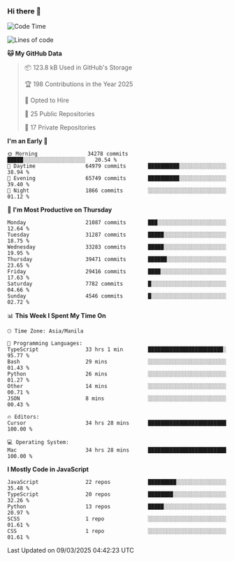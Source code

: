### Hi there 👋

<!--START_SECTION:waka-->
![Code Time](http://img.shields.io/badge/Code%20Time-1%2C519%20hrs%2055%20mins-blue)

![Lines of code](https://img.shields.io/badge/From%20Hello%20World%20I%27ve%20Written-63.9%20million%20lines%20of%20code-blue)

**🐱 My GitHub Data** 

> 📦 123.8 kB Used in GitHub's Storage 
 > 
> 🏆 198 Contributions in the Year 2025
 > 
> 💼 Opted to Hire
 > 
> 📜 25 Public Repositories 
 > 
> 🔑 17 Private Repositories 
 > 
**I'm an Early 🐤** 

```text
🌞 Morning                34278 commits       █████░░░░░░░░░░░░░░░░░░░░   20.54 % 
🌆 Daytime                64979 commits       ██████████░░░░░░░░░░░░░░░   38.94 % 
🌃 Evening                65749 commits       ██████████░░░░░░░░░░░░░░░   39.40 % 
🌙 Night                  1866 commits        ░░░░░░░░░░░░░░░░░░░░░░░░░   01.12 % 
```
📅 **I'm Most Productive on Thursday** 

```text
Monday                   21087 commits       ███░░░░░░░░░░░░░░░░░░░░░░   12.64 % 
Tuesday                  31287 commits       █████░░░░░░░░░░░░░░░░░░░░   18.75 % 
Wednesday                33283 commits       █████░░░░░░░░░░░░░░░░░░░░   19.95 % 
Thursday                 39471 commits       ██████░░░░░░░░░░░░░░░░░░░   23.65 % 
Friday                   29416 commits       ████░░░░░░░░░░░░░░░░░░░░░   17.63 % 
Saturday                 7782 commits        █░░░░░░░░░░░░░░░░░░░░░░░░   04.66 % 
Sunday                   4546 commits        █░░░░░░░░░░░░░░░░░░░░░░░░   02.72 % 
```


📊 **This Week I Spent My Time On** 

```text
🕑︎ Time Zone: Asia/Manila

💬 Programming Languages: 
TypeScript               33 hrs 1 min        ████████████████████████░   95.77 % 
Bash                     29 mins             ░░░░░░░░░░░░░░░░░░░░░░░░░   01.43 % 
Python                   26 mins             ░░░░░░░░░░░░░░░░░░░░░░░░░   01.27 % 
Other                    14 mins             ░░░░░░░░░░░░░░░░░░░░░░░░░   00.71 % 
JSON                     8 mins              ░░░░░░░░░░░░░░░░░░░░░░░░░   00.43 % 

🔥 Editors: 
Cursor                   34 hrs 28 mins      █████████████████████████   100.00 % 

💻 Operating System: 
Mac                      34 hrs 28 mins      █████████████████████████   100.00 % 
```

**I Mostly Code in JavaScript** 

```text
JavaScript               22 repos            █████████░░░░░░░░░░░░░░░░   35.48 % 
TypeScript               20 repos            ████████░░░░░░░░░░░░░░░░░   32.26 % 
Python                   13 repos            █████░░░░░░░░░░░░░░░░░░░░   20.97 % 
SCSS                     1 repo              ░░░░░░░░░░░░░░░░░░░░░░░░░   01.61 % 
CSS                      1 repo              ░░░░░░░░░░░░░░░░░░░░░░░░░   01.61 % 
```




 Last Updated on 09/03/2025 04:42:23 UTC
<!--END_SECTION:waka-->
